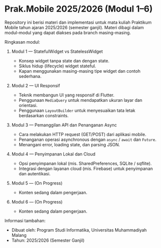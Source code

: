 # Prak.Mobile 2025/2026 (Modul 1–6)

Repository ini berisi materi dan implementasi untuk mata kuliah Praktikum Mobile
tahun ajaran 2025/2026 (semester ganjil). Materi dibagi dalam modul-modul yang dapat
diakses pada branch masing-masing.

Ringkasan modul:

1. Modul 1 — StatefulWidget vs StatelessWidget
	- Konsep widget tanpa state dan dengan state.
	- Siklus hidup (lifecycle) widget stateful.
	- Kapan menggunakan masing-masing tipe widget dan contoh sederhana.

2. Modul 2 — UI Responsif
	- Teknik membangun UI yang responsif di Flutter.
	- Penggunaan `MediaQuery` untuk mendapatkan ukuran layar dan orientasi.
	- Penggunaan `LayoutBuilder` untuk menyesuaikan tata letak berdasarkan constraints.

3. Modul 3 — Pemanggilan API dan Penanganan Async
	- Cara melakukan HTTP request (GET/POST) dari aplikasi mobile.
	- Penanganan operasi asynchronous dengan `async` / `await` dan `Future`.
	- Menangani error, loading state, dan parsing JSON.

4. Modul 4 — Penyimpanan Lokal dan Cloud
	- Opsi penyimpanan lokal (mis. SharedPreferences, SQLite / sqflite).
	- Integrasi dengan layanan cloud (mis. Firebase) untuk penyimpanan dan autentikasi.

5. Modul 5 — (On Progress)
	- Konten sedang dalam pengerjaan.

6. Modul 6 — (On Progress)
	- Konten sedang dalam pengerjaan.

Informasi tambahan:

- Dibuat oleh: Program Studi Informatika, Universitas Muhammadiyah Malang
- Tahun: 2025/2026 (Semester Ganjil)
